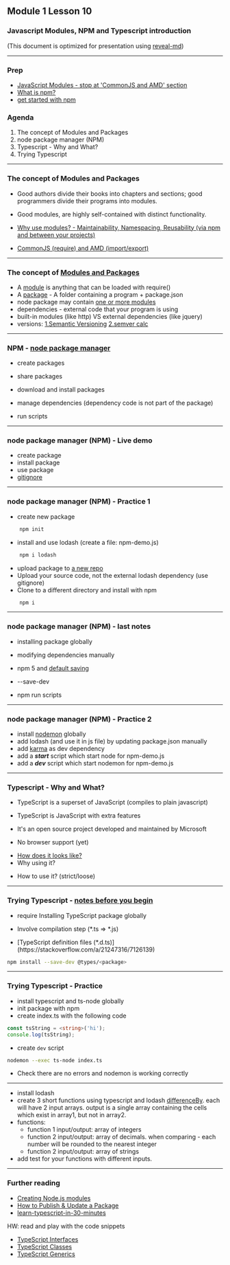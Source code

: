 ## Module 1 Lesson 10
### Javascript Modules, NPM and Typescript introduction
(This document is optimized for presentation using [reveal-md](https://github.com/webpro/reveal-md))

---

### Prep
* [JavaScript Modules - stop at 'CommonJS and AMD' section](https://medium.freecodecamp.org/javascript-modules-a-beginner-s-guide-783f7d7a5fcc)
* [What is npm?](https://www.youtube.com/watch?v=ZNbFagCBlwo)
* [get started with npm](https://www.youtube.com/watch?time_continue=37&v=x03fjb2VlGY)

### Agenda
1. The concept of Modules and Packages
2. node package manager (NPM)
3. Typescript - Why and What?
4. Trying Typescript


---

### The concept of Modules and Packages
* Good authors divide their books into chapters and sections; good programmers divide their programs into modules.
<!-- .element: class="fragment" -->

* Good modules, are highly self-contained with distinct functionality.
<!-- .element: class="fragment" -->

* [Why use modules? - Maintainability, Namespacing, Reusability (via npm and between your projects)](https://medium.freecodecamp.org/javascript-modules-a-beginner-s-guide-783f7d7a5fcc)
<!-- .element: class="fragment" -->

* [CommonJS (require) and AMD (import/export)](https://auth0.com/blog/javascript-module-systems-showdown/)
<!-- .element: class="fragment" -->

---

### The concept of [Modules and Packages](https://docs.npmjs.com/getting-started/packages)
* A [module](https://docs.npmjs.com/getting-started/packages#what-is-a-module-) is anything that can be loaded with require()
* A [package](https://docs.npmjs.com/getting-started/packages#what-is-a-package-) - A folder containing a program + package.json
* node package may contain [one or more modules](https://github.com/jquery/jquery/tree/master/src)
* dependencies - external code that your program is using
* built-in modules (like http) VS external dependencies (like jquery)
* versions: [1.Semantic Versioning](https://docs.npmjs.com/getting-started/semantic-versioning) [2.semver calc](https://semver.npmjs.com/)




---

### NPM - [node package manager](https://www.youtube.com/watch?time_continue=37&v=x03fjb2VlGY)
* create packages
<!-- .element: class="fragment" -->
* share packages
<!-- .element: class="fragment" -->
* download and install packages 
<!-- .element: class="fragment" -->
* manage dependencies (dependency code is not part of the package)
<!-- .element: class="fragment" -->
* run scripts
<!-- .element: class="fragment" -->

---

### node package manager (NPM) - Live demo
* create package
* install package
* use package
* [gitignore](https://medium.com/@haydar_ai/learning-how-to-git-ignoring-files-and-folders-using-gitignore-177556afdbe3)


---

### node package manager (NPM) - Practice 1
* create new package
```bash
    npm init
```
* install and use lodash (create a file: npm-demo.js)
```bash
    npm i lodash
```
* upload package to [a new repo](https://help.github.com/articles/adding-an-existing-project-to-github-using-the-command-line/)
* Upload your source code, not the external lodash dependency (use gitignore)
* Clone to a different directory and install with npm
```bash
    npm i
```

---

### node package manager (NPM) - last notes
* installing package globally
<!-- .element: class="fragment" -->

* modifying dependencies manually
<!-- .element: class="fragment" -->
* npm 5 <!-- .element: class="fragment" --> and [default saving](http://blog.npmjs.org/post/161081169345/v500)

* --save-dev
<!-- .element: class="fragment" -->

* npm run scripts
<!-- .element: class="fragment" -->


---

### node package manager (NPM) - Practice 2
* install [nodemon](https://www.npmjs.com/package/nodemon) globally
* add lodash (and use it in js file) by updating package.json manually
* add [karma](https://www.npmjs.com/package/karma) as dev dependency
* add a ***start*** script which start node for npm-demo.js
* add a ***dev*** script which start nodemon for npm-demo.js

---

### Typescript - Why and What?
* TypeScript is a superset of JavaScript (compiles to plain javascript) 
<!-- .element: class="fragment" -->
* TypeScript is JavaScript with extra features
<!-- .element: class="fragment" -->
* It's an open source project developed and maintained by Microsoft
<!-- .element: class="fragment" -->
* No browser support (yet)
<!-- .element: class="fragment" -->
* [How does it looks like?](http://www.typescriptlang.org/play/)<!-- .element: class="fragment" -->
* Why using it?
<!-- .element: class="fragment" -->
* How to use it? (strict/loose)
<!-- .element: class="fragment" -->

---

### Trying Typescript - [notes before you begin](https://tutorialzine.com/2016/07/learn-typescript-in-30-minutes)
* require Installing TypeScript package globally
<!-- .element: class="fragment" -->

* Involve compilation step (\*.ts => \*.js)
<!-- .element: class="fragment" -->

* <!-- .element: class="fragment" -->[TypeScript definition files (*.d.ts)](https://stackoverflow.com/a/21247316/7126139)

```bash
npm install --save-dev @types/<package>
```
<!-- .element: class="fragment" -->


---

### Trying Typescript - Practice
* install typescript and ts-node globally
* init package with npm
* create index.ts with the following code
```ts
const tsString = <string>('hi');
console.log(tsString);
```
* create `dev` script
```bash
nodemon --exec ts-node index.ts
```
* Check there are no errors and nodemon is working correctly


---

* install lodash
* create 3 short functions using typescript and 
lodash [differenceBy](https://lodash.com/docs/4.17.5#differenceBy). each will have 2 input arrays. 
output is a single array containing the cells which exist in array1, but not in array2.
* functions:
  - function 1 input/output: array of integers
  - function 2 input/output: array of decimals. when comparing - each number will be rounded to the nearest integer
  - function 2 input/output: array of strings
* add test for your functions with different inputs.
  
---

### Further reading
* [Creating Node.js modules](https://www.youtube.com/watch?v=3I78ELjTzlQ&index=9&list=PLQso55XhxkgBMeiYmFEHzz1axDUBjTLC6)
* [How to Publish & Update a Package](https://docs.npmjs.com/getting-started/publishing-npm-packages)
* [learn-typescript-in-30-minutes](https://tutorialzine.com/2016/07/learn-typescript-in-30-minutes)

HW: read and play with the code snippets 
* [TypeScript Interfaces](https://code.tutsplus.com/tutorials/typescript-for-beginners-part-3-interfaces--cms-29439)
* [TypeScript Classes](https://code.tutsplus.com/tutorials/typescript-for-beginners-part-4-classes--cms-29565)
* [TypeScript Generics](https://code.tutsplus.com/tutorials/typescript-for-beginners-part-5-generics--cms-29603)
